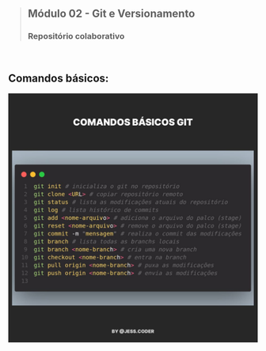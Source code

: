>## Módulo 02 - Git e Versionamento
>### Repositório colaborativo
<br>

## Comandos básicos:
<img src="./img/comandos git.jpeg" alt="Contato Badge"/>


